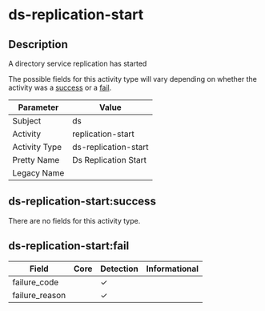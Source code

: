 ds-replication-start
====================

Description
-----------
A directory service replication has started

The possible fields for this activity type will vary depending on whether the activity was a [success](#ds-replication-startsuccess) or a [fail](#ds-replication-startfail).

| Parameter     | Value                |
| ------------- | -------------------- |
| Subject       | ds                   |
| Activity      | replication-start    |
| Activity Type | ds-replication-start |
| Pretty Name   | Ds Replication Start |
| Legacy Name   |                      |

ds-replication-start:success
----------------------------

There are no fields for this activity type.


ds-replication-start:fail
-------------------------

| Field          | Core | Detection | Informational |
| -------------- | ---- | --------- | ------------- |
| failure_code   |      | &#10003;  |               |
| failure_reason |      | &#10003;  |               |